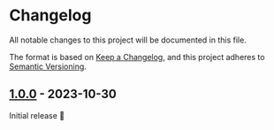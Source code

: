 # Changelog

All notable changes to this project will be documented in this file.

The format is based on [Keep a Changelog](https://keepachangelog.com/en/1.0.0/),
and this project adheres to [Semantic Versioning](https://semver.org/spec/v2.0.0.html).

## [1.0.0] - 2023-10-30

Initial release 🎉

[1.0.0]: https://github.com/trag1c/dacite-retrofit/releases/tag/1.0.0